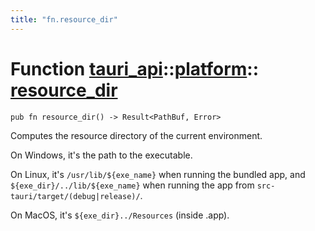 ```yaml
---
title: "fn.resource_dir"
---
```


# Function [tauri_api](/docs/api/rust/tauri_api/../index.html)::​[platform](/docs/api/rust/tauri_api/index.html)::​[resource_dir](/docs/api/rust/tauri_api/)

    pub fn resource_dir() -> Result<PathBuf, Error>

Computes the resource directory of the current environment.

On Windows, it's the path to the executable.

On Linux, it's `/usr/lib/${exe_name}` when running the bundled app, and `${exe_dir}/../lib/${exe_name}` when running the app from `src-tauri/target/(debug|release)/`.

On MacOS, it's `${exe_dir}../Resources` (inside .app).
